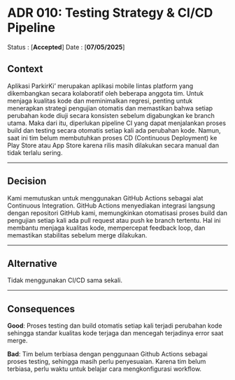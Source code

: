 # ADR 010: Testing Strategy & CI/CD Pipeline

Status : [**Accepted**]
Date : [**07/05/2025**]

## Context
Aplikasi ParkirKi’ merupakan aplikasi mobile lintas platform yang dikembangkan secara kolaboratif oleh beberapa anggota tim. Untuk menjaga kualitas kode dan meminimalkan regresi, penting untuk menerapkan strategi pengujian otomatis dan memastikan bahwa setiap perubahan kode diuji secara konsisten sebelum digabungkan ke branch utama. Maka dari itu, diperlukan pipeline CI yang dapat menjalankan proses build dan testing secara otomatis setiap kali ada perubahan kode. Namun, saat ini tim belum membutuhkan proses CD (Continuous Deployment) ke Play Store atau App Store karena rilis masih dilakukan secara manual dan tidak terlalu sering.

---

## Decision 
Kami memutuskan untuk menggunakan GitHub Actions sebagai alat Continuous Integration. GitHub Actions menyediakan integrasi langsung dengan repositori GitHub kami, memungkinkan otomatisasi proses build dan pengujian setiap kali ada pull request atau push ke branch tertentu. Hal ini membantu menjaga kualitas kode, mempercepat feedback loop, dan memastikan stabilitas sebelum merge dilakukan.

---

## Alternative 
Tidak menggunakan CI/CD sama sekali.

---

## Consequences
**Good**:
Proses testing dan build otomatis setiap kali terjadi perubahan kode sehingga standar kualitas kode terjaga dan mencegah terjadinya error saat merge.


**Bad**:
Tim belum terbiasa dengan penggunaan Github Actions sebagai proses testing, sehingga masih perlu penyesuaian. Karena tim belum terbiasa, perlu waktu untuk belajar cara mengkonfigurasi workflow. 



